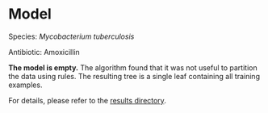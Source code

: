 
# Model

Species: *Mycobacterium tuberculosis*

Antibiotic: Amoxicillin

**The model is empty.** The algorithm found that it was not useful to partition the data using rules. The resulting tree is a single leaf containing all training examples.

For details, please refer to the [results directory](../../../../../results/cart_b/mycobacterium%20tuberculosis/amoxicillin/repeat_3/).

